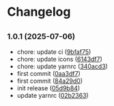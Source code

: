 # Changelog

## <small>1.0.1 (2025-07-06)</small>

* chore: update ci ([9bfaf75](https://github.com/julekgwa/react-native-payment-card-icons/commit/9bfaf75))
* chore: update icons ([6143df7](https://github.com/julekgwa/react-native-payment-card-icons/commit/6143df7))
* chore: update yarnrc ([340acd3](https://github.com/julekgwa/react-native-payment-card-icons/commit/340acd3))
* first commit ([0aa3df7](https://github.com/julekgwa/react-native-payment-card-icons/commit/0aa3df7))
* first commit ([84a29d0](https://github.com/julekgwa/react-native-payment-card-icons/commit/84a29d0))
* init release ([05d9b84](https://github.com/julekgwa/react-native-payment-card-icons/commit/05d9b84))
* update yarnrc ([02b2363](https://github.com/julekgwa/react-native-payment-card-icons/commit/02b2363))
